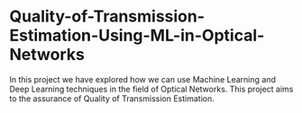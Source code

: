 # Quality-of-Transmission-Estimation-Using-ML-in-Optical-Networks
In this project we have explored how we can use Machine Learning and Deep Learning techniques in the field of Optical Networks. This project aims to the assurance of Quality of Transmission Estimation.
